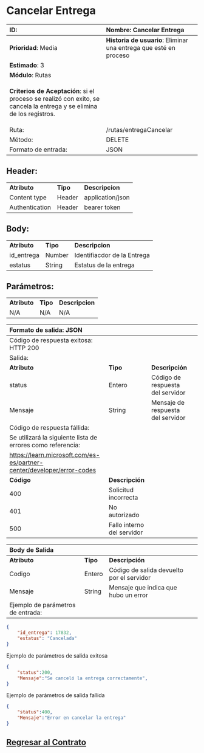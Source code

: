 # Cancelar Entrega

<!--########################################################################################################## -->

| **ID**:                                                                                                                  | **Nombre**: Cancelar Entrega                                      |
|:------------------------------------------------------------------------------------------------------------------------ |:----------------------------------------------------------------- |
| **Prioridad**: Media                                                                                                     | **Historia de usuario**: Eliminar una entrega que esté en proceso |
| **Estimado**: 3                                                                                                          |                                                                   |
| **Módulo**: Rutas                                                                                                        |                                                                   |
| <p>**Criterios de Aceptación**: si el proceso se realizó con exito, se cancela la entrega y se elimina de los registros. |                                                                   |
| Ruta:                                                                                                                    | /rutas/entregaCancelar                                            |
| Método:                                                                                                                  | DELETE                                                            |
| Formato de entrada:                                                                                                      | JSON                                                              |

## Header:

<table>
     <tr><td> <b> Atributo </b></td> <td> <b> Tipo </b></td> <td> <b>Descripcion</b> </td> </tr>
     <tr> <td>Content type</td> <td>Header</td> <td>application/json</td>
     </tr>   
     <tr> <td>Authentication</td> <td>Header</td> <td> bearer token </td>
     </tr>    
</table>

## Body:

<table>
    <tr>
        <td><b> Atributo </b></td>
        <td><b> Tipo </b></td>
        <td><b>Descripcion</b></td>
    </tr>
    <tr>
       <td>id_entrega</td>
       <td>Number</td>
       <td>Identifiacdor de la Entrega</td>
    </tr>
    <tr>
       <td>estatus</td>
       <td>String</td>
       <td>Estatus de la entrega</td>
    </tr>
</table>

## Parámetros:

<table>
     <tr><td> <b> Atributo </b></td> <td> <b> Tipo </b></td> <td> <b>Descripcion</b> </td> </tr>
     <tr> <td> N/A </td> <td>N/A</td> <td>N/A</td>
     </tr>    
</table>

| Formato de salida: JSON                                                  |                            |                                   |     |
|:------------------------------------------------------------------------ |:-------------------------- |:--------------------------------- |:--- |
| Código de respuesta exitosa: HTTP 200                                    |                            |                                   |     |
| Salida:                                                                  |                            |                                   |     |
| **Atributo**                                                             | **Tipo**                   | **Descripción**                   |     |
| status                                                                   | Entero                     | Código de respuesta del servidor  |     |
| Mensaje                                                                  | String                     | Mensaje de respuesta del servidor |     |
| Código de respuesta fállida:                                             |                            |                                   |     |
| Se utilizará la siguiente lista de errores como referencia:              |                            |                                   |     |
| <https://learn.microsoft.com/es-es/partner-center/developer/error-codes> |                            |                                   |     |
| **Código**                                                               | **Descripción**            |                                   |     |
| 400                                                                      | Solicitud incorrecta       |                                   |     |
| 401                                                                      | No autorizado              |                                   |     |
| 500                                                                      | Fallo interno del servidor |                                   |     |

| Body de Salida                    |          |                                           |     |
|:--------------------------------- |:-------- |:----------------------------------------- |:--- |
| **Atributo**                      | **Tipo** | **Descripción**                           |     |
| Codigo                            | Entero   | Código de salida devuelto por el servidor |     |
| Mensaje                           | String   | Mensaje que indica que hubo un error      |     |
| Ejemplo de parámetros de entrada: |          |                                           |     |

```JSON
{
    "id_entrega": 17832, 
    "estatus": "Cancelada"
}
```

Ejemplo de parámetros de salida exitosa

```JSON
{
    "status":200,
    "Mensaje":"Se canceló la entrega correctamente",
}
```

Ejemplo de parámetros de salida fallida

```JSON
{
    "status":400,
    "Mensaje":"Error en cancelar la entrega"
}
```
## [Regresar al Contrato](../servicio_rutas.md)